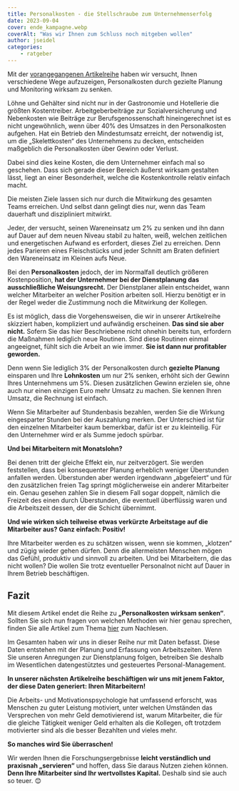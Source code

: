 ```yaml
---
title: Personalkosten - die Stellschraube zum Unternehmenserfolg
date: 2023-09-04
cover: ende_kampagne.webp
coverAlt: "Was wir Ihnen zum Schluss noch mitgeben wollen"
author: jseidel
categories:
    - ratgeber
---
```


Mit der [vorangegangenen Artikelreihe](/blog/rubriken/ratgeber) haben wir versucht, Ihnen verschiedene Wege aufzuzeigen, Personalkosten durch gezielte Planung und Monitoring wirksam zu senken.

Löhne und Gehälter sind nicht nur in der Gastronomie und Hotellerie die größten Kostentreiber. Arbeitgeberbeiträge zur Sozialversicherung und Nebenkosten wie Beiträge zur Berufsgenossenschaft hineingerechnet ist es nicht ungewöhnlich, wenn über 40% des Umsatzes in den Personalkosten aufgehen. Hat ein Betrieb den Mindestumsatz erreicht, der notwendig ist, um die „Skelettkosten“ des Unternehmens zu decken, entscheiden maßgeblich die Personalkosten über Gewinn oder Verlust.

Dabei sind dies keine Kosten, die dem Unternehmer einfach mal so geschehen. Dass sich gerade dieser Bereich äußerst wirksam gestalten lässt, liegt an einer Besonderheit, welche die Kostenkontrolle relativ einfach macht.

Die meisten Ziele lassen sich nur durch die Mitwirkung des gesamten Teams erreichen. Und selbst dann gelingt dies nur, wenn das Team dauerhaft und diszipliniert mitwirkt.

Jeder, der versucht, seinen Wareneinsatz um 2% zu senken und ihn dann auf Dauer auf dem neuen Niveau stabil zu halten, weiß, welchen zeitlichen und energetischen Aufwand es erfordert, dieses Ziel zu erreichen. Denn jedes Parieren eines Fleischstücks und jeder Schnitt am Braten definiert den Wareneinsatz im Kleinen aufs Neue.

Bei den **Personalkosten** jedoch, der im Normalfall deutlich größeren Kostenposition, **hat der Unternehmer bei der Dienstplanung das ausschließliche Weisungsrecht.** Der Dienstplaner allein entscheidet, wann welcher Mitarbeiter an welcher Position arbeiten soll. Hierzu benötigt er in der Regel weder die Zustimmung noch die Mitwirkung der Kollegen.

Es ist möglich, dass die Vorgehensweisen, die wir in unserer Artikelreihe skizziert haben, kompliziert und aufwändig erscheinen. **Das sind sie aber nicht.** Sofern Sie das hier Beschriebene nicht ohnehin bereits tun, erfordern die Maßnahmen lediglich neue Routinen. Sind diese Routinen einmal angeeignet, fühlt sich die Arbeit an wie immer. **Sie ist dann nur profitabler geworden.**

Denn wenn Sie lediglich 3% der Personalkosten durch **gezielte Planung** einsparen und Ihre **Lohnkosten** um nur 2% senken, erhöht sich der Gewinn Ihres Unternehmens um 5%. Diesen zusätzlichen Gewinn erzielen sie, ohne auch nur einen einzigen Euro mehr Umsatz zu machen. Sie kennen Ihren Umsatz, die Rechnung ist einfach.

Wenn Sie Mitarbeiter auf Stundenbasis bezahlen, werden Sie die Wirkung eingesparter Stunden bei der Auszahlung merken. Der Unterschied ist für den einzelnen Mitarbeiter kaum bemerkbar, dafür ist er zu kleinteilig. Für den Unternehmer wird er als Summe jedoch spürbar.

**Und bei Mitarbeitern mit Monatslohn?**

Bei denen tritt der gleiche Effekt ein, nur zeitverzögert. Sie werden feststellen, dass bei konsequenter Planung erheblich weniger Überstunden anfallen werden. Überstunden aber werden irgendwann „abgefeiert“ und für den zusätzlichen freien Tag springt möglicherweise ein anderer Mitarbeiter ein. Genau gesehen zahlen Sie in diesem Fall sogar doppelt, nämlich die Freizeit des einen durch Überstunden, die eventuell überflüssig waren und die Arbeitszeit dessen, der die Schicht übernimmt.

**Und wie wirken sich teilweise etwas verkürzte Arbeitstage auf die Mitarbeiter aus? Ganz einfach: Positiv!**

Ihre Mitarbeiter werden es zu schätzen wissen, wenn sie kommen, „klotzen“ und zügig wieder gehen dürfen. Denn die allermeisten Menschen mögen das Gefühl, produktiv und sinnvoll zu arbeiten. Und bei Mitarbeitern, die das nicht wollen? Die wollen Sie trotz eventueller Personalnot nicht auf Dauer in Ihrem Betrieb beschäftigen.

## Fazit

Mit diesem Artikel endet die Reihe zu **„Personalkosten wirksam senken“**. Sollten Sie sich nun fragen von welchen Methoden wir hier genau sprechen, finden Sie alle Artikel zum Thema [hier](/blog/rubriken/ratgeber) zum Nachlesen.

Im Gesamten haben wir uns in dieser Reihe nur mit Daten befasst. Diese Daten entstehen mit der Planung und Erfassung von Arbeitszeiten. Wenn Sie unseren Anregungen zur Dienstplanung folgen, betreiben Sie deshalb im Wesentlichen datengestütztes und gesteuertes Personal-Management.

**In unserer nächsten Artikelreihe beschäftigen wir uns mit jenem Faktor, der diese Daten generiert: Ihren Mitarbeitern!**

Die Arbeits- und Motivationspsychologie hat umfassend erforscht, was Menschen zu guter Leistung motiviert, unter welchen Umständen das Versprechen von mehr Geld demotivierend ist, warum Mitarbeiter, die für die gleiche Tätigkeit weniger Geld erhalten als die Kollegen, oft trotzdem motivierter sind als die besser Bezahlten und vieles mehr.

**So manches wird Sie überraschen!**

Wir werden Ihnen die Forschungsergebnisse **leicht verständlich und praxisnah „servieren“** und hoffen, dass Sie daraus Nutzen ziehen können. **Denn Ihre Mitarbeiter sind Ihr wertvollstes Kapital.** Deshalb sind sie auch so teuer. 😊